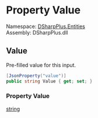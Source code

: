 # Property Value

Namespace: [DSharpPlus.Entities](DSharpPlus.Entities.md)  
Assembly: DSharpPlus.dll

## <a id="DSharpPlus_Entities_TextInputComponent_Value"></a>Value

Pre-filled value for this input.

```csharp
[JsonProperty("value")]
public string Value { get; set; }
```

### Property Value

[string](https://learn.microsoft.com/dotnet/api/system.string)

